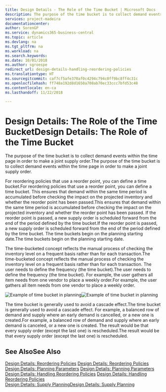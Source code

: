 ```yaml
---
title: Design Details - The Role of the Time Bucket | Microsoft Docs
description: The purpose of the time bucket is to collect demand events within the time page in order to make a joint supply order.
services: project-madeira
documentationcenter: 
author: SorenGP
ms.service: dynamics365-business-central
ms.topic: article
ms.devlang: na
ms.tgt_pltfrm: na
ms.workload: na
ms.search.keywords: 
ms.date: 10/01/2018
ms.author: sgroespe
redirect_url: design-details-handling-reordering-policies
ms.translationtype: HT
ms.sourcegitcommit: caf7cf5afe370af0c4294c794c0ff9bc8ff4c31c
ms.openlocfilehash: ff748a192d8d1650a708ab70ec33ccc7bfd53c48
ms.contentlocale: en-ca
ms.lasthandoff: 11/22/2018

---
```

# <a name="design-details-the-role-of-the-time-bucket"></a><span data-ttu-id="61d52-103">Design Details: The Role of the Time Bucket</span><span class="sxs-lookup"><span data-stu-id="61d52-103">Design Details: The Role of the Time Bucket</span></span>
<span data-ttu-id="61d52-104">The purpose of the time bucket is to collect demand events within the time page in order to make a joint supply order.</span><span class="sxs-lookup"><span data-stu-id="61d52-104">The purpose of the time bucket is to collect demand events within the time page in order to make a joint supply order.</span></span>  

 <span data-ttu-id="61d52-105">For reordering policies that use a reorder point, you can define a time bucket.</span><span class="sxs-lookup"><span data-stu-id="61d52-105">For reordering policies that use a reorder point, you can define a time bucket.</span></span> <span data-ttu-id="61d52-106">This ensures that demand within the same time period is accumulated before checking the impact on the projected inventory and whether the reorder point has been passed.</span><span class="sxs-lookup"><span data-stu-id="61d52-106">This ensures that demand within the same time period is accumulated before checking the impact on the projected inventory and whether the reorder point has been passed.</span></span> <span data-ttu-id="61d52-107">If the reorder point is passed, a new supply order is scheduled forward from the end of the period defined by the time bucket.</span><span class="sxs-lookup"><span data-stu-id="61d52-107">If the reorder point is passed, a new supply order is scheduled forward from the end of the period defined by the time bucket.</span></span> <span data-ttu-id="61d52-108">The time buckets begin on the planning starting date.</span><span class="sxs-lookup"><span data-stu-id="61d52-108">The time buckets begin on the planning starting date.</span></span>  

 <span data-ttu-id="61d52-109">The time-bucketed concept reflects the manual process of checking the inventory level on a frequent basis rather than for each transaction.</span><span class="sxs-lookup"><span data-stu-id="61d52-109">The time-bucketed concept reflects the manual process of checking the inventory level on a frequent basis rather than for each transaction.</span></span> <span data-ttu-id="61d52-110">The user needs to define the frequency (the time bucket).</span><span class="sxs-lookup"><span data-stu-id="61d52-110">The user needs to define the frequency (the time bucket).</span></span> <span data-ttu-id="61d52-111">For example, the user gathers all item needs from one vendor to place a weekly order.</span><span class="sxs-lookup"><span data-stu-id="61d52-111">For example, the user gathers all item needs from one vendor to place a weekly order.</span></span>  

 <span data-ttu-id="61d52-112">![Example of time bucket in planning](media/nav_app_supply_planning_2_reorder_cycle.png "Example of time bucket in planning")</span><span class="sxs-lookup"><span data-stu-id="61d52-112">![Example of time bucket in planning](media/nav_app_supply_planning_2_reorder_cycle.png "Example of time bucket in planning")</span></span>  

 <span data-ttu-id="61d52-113">The time bucket is generally used to avoid a cascade effect.</span><span class="sxs-lookup"><span data-stu-id="61d52-113">The time bucket is generally used to avoid a cascade effect.</span></span> <span data-ttu-id="61d52-114">For example, a balanced row of demand and supply where an early demand is cancelled, or a new one is created.</span><span class="sxs-lookup"><span data-stu-id="61d52-114">For example, a balanced row of demand and supply where an early demand is canceled, or a new one is created.</span></span> <span data-ttu-id="61d52-115">The result would be that every supply order (except the last one) is rescheduled.</span><span class="sxs-lookup"><span data-stu-id="61d52-115">The result would be that every supply order (except the last one) is rescheduled.</span></span>  

## <a name="see-also"></a><span data-ttu-id="61d52-116">See Also</span><span class="sxs-lookup"><span data-stu-id="61d52-116">See Also</span></span>  
 <span data-ttu-id="61d52-117">[Design Details: Reordering Policies](design-details-reordering-policies.md) </span><span class="sxs-lookup"><span data-stu-id="61d52-117">[Design Details: Reordering Policies](design-details-reordering-policies.md) </span></span>  
 <span data-ttu-id="61d52-118">[Design Details: Planning Parameters](design-details-planning-parameters.md) </span><span class="sxs-lookup"><span data-stu-id="61d52-118">[Design Details: Planning Parameters](design-details-planning-parameters.md) </span></span>  
 <span data-ttu-id="61d52-119">[Design Details: Handling Reordering Policies](design-details-handling-reordering-policies.md) </span><span class="sxs-lookup"><span data-stu-id="61d52-119">[Design Details: Handling Reordering Policies](design-details-handling-reordering-policies.md) </span></span>  
 [<span data-ttu-id="61d52-120">Design Details: Supply Planning</span><span class="sxs-lookup"><span data-stu-id="61d52-120">Design Details: Supply Planning</span></span>](design-details-supply-planning.md)

